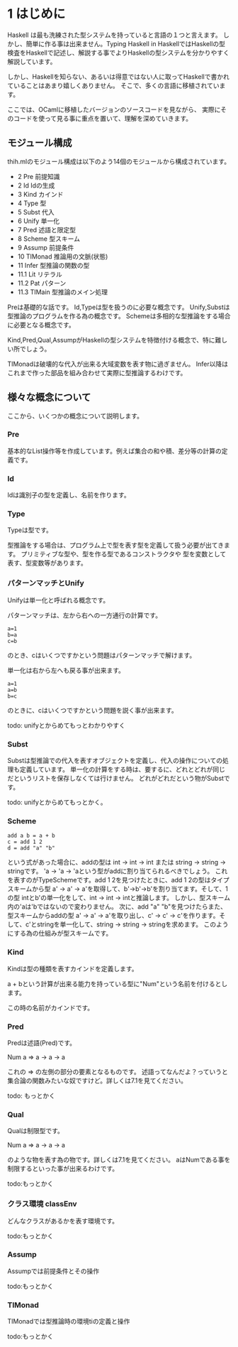 # 1 はじめに

Haskell は最も洗練された型システムを持っていると言語の１つと言えます。
しかし、簡単に作る事は出来ません。Typing Haskell in HaskellではHaskellの型検査をHaskellで記述し、解説する事でよりHaskellの型システムを分かりやすく解説しています。

しかし、Haskellを知らない、あるいは得意ではない人に取ってHaskellで書かれていることはあまり嬉しくありません。
そこで、多くの言語に移植されています。

ここでは、OCamlに移植したバージョンのソースコードを見ながら、
実際にそのコードを使って見る事に重点を置いて、理解を深めていきます。

## モジュール構成

thih.mlのモジュール構成は以下のよう14個のモジュールから構成されています。

- 2 Pre 前提知識
- 2 Id Idの生成
- 3 Kind カインド
- 4 Type 型
- 5 Subst 代入
- 6 Unify 単一化
- 7 Pred 述語と限定型
- 8 Scheme 型スキーム
- 9 Assump 前提条件
- 10 TIMonad 推論用の文脈(状態)
- 11 Infer 型推論の関数の型
- 11.1 Lit リテラル
- 11.2 Pat パターン
- 11.3 TIMain 型推論のメイン処理

Preは基礎的な話です。
Id,Typeは型を扱うのに必要な概念です。
Unify,Substは型推論のプログラムを作る為の概念です。
Schemeは多相的な型推論をする場合に必要となる概念です。

Kind,Pred,Qual,AssumpがHaskellの型システムを特徴付ける概念で、特に難しい所でしょう。

TIMonadは破壊的な代入が出来る大域変数を表す物に過ぎません。
Infer以降はこれまで作った部品を組み合わせて実際に型推論するわけです。

## 様々な概念について

ここから、いくつかの概念について説明します。

### Pre

基本的なList操作等を作成しています。例えば集合の和や積、差分等の計算の定義です。

### Id

Idは識別子の型を定義し、名前を作ります。

### Type

Typeは型です。

型推論をする場合は、プログラム上で型を表す型を定義して扱う必要が出てきます。
プリミティブな型や、型を作る型であるコンストラクタや
型を変数として表す、型変数等があります。

### パターンマッチとUnify

Unifyは単一化と呼ばれる概念です。

パターンマッチは、左から右への一方通行の計算です。

	a=1
	b=a
	c=b

のとき、cはいくつですかという問題はパターンマッチで解けます。

単一化は右から左へも戻る事が出来ます。

	a=1
	a=b
	b=c

のときに、cはいくつですかという問題を説く事が出来ます。

todo: unifyとからめてもっとわかりやすく

### Subst

Substは型推論での代入を表すオブジェクトを定義し、代入の操作についての処理も定義しています。
単一化の計算をする時は、要するに、どれとどれが同じだというリストを保存しなくては行けません。
どれがどれだという物がSubstです。

todo: unifyとからめてもっとかく。

###  Scheme


	add a b = a + b
	c = add 1 2
	d = add "a" "b"

という式があった場合に、addの型は int -> int -> int または string -> string -> stringです。
'a -> 'a -> 'aという型がaddに割り当てられるべきでしょう。
これを表すのがTypeSchemeです。add 1 2を見つけたときに、add 1 2の型はタイプスキームから型
a' -> a' -> a'を取得して、b'->b'->b'を割り当てます。そして、1の型 intとb'の単一化をして、int -> int -> intと推論します。
しかし、型スキーム内の'aは'bではないので変わりません。
次に、add "a" "b"を見つけたらまた、型スキームからaddの型 a' -> a' -> a'を取り出し、c' -> c' -> c'を作ります。そして、c'とstringを単一化して、string -> string -> stringを求めます。
このようにする為の仕組みが型スキームです。

### Kind

Kindは型の種類を表すカインドを定義します。

a + bという計算が出来る能力を持っている型に"Num"という名前を付けるとします。

この時の名前がカインドです。

### Pred

Predは述語(Pred)です。

Num a => a -> a -> a

これの => の左側の部分の要素となるものです。
述語ってなんだよ？っていうと集合論の関数みたいな奴ですけど。詳しくは7.1を見てください。

todo: もっとかく

### Qual

Qualは制限型です。

Num a => a -> a -> a

のような物を表す為の物です。詳しくは7.1を見てください。
aはNumである事を制限するといった事が出来るわけです。

todo:もっとかく

### クラス環境 classEnv

どんなクラスがあるかを表す環境です。

todo:もっとかく

### Assump

Assumpでは前提条件とその操作

todo:もっとかく

### TIMonad

TIMonadでは型推論時の環境tiの定義と操作

todo:もっとかく
